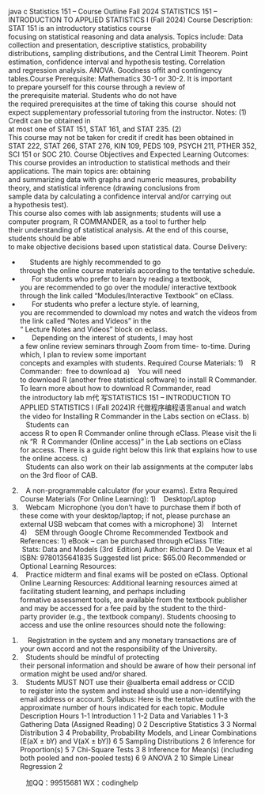 java c
Statistics 151 – Course Outline Fall 2024 
STATISTICS 151 – INTRODUCTION TO APPLIED STATISTICS I (Fall 2024) 
Course Description: STAT 151 is an introductory statistics course focusing on statistical reasoning and data analysis.
Topics include: Data collection and presentation, descriptive statistics, probability distributions, sampling distributions, and the Central Limit Theorem. Point estimation, confidence interval and hypothesis testing. Correlation and regression analysis. ANOVA. Goodness offit and contingency tables.Course Prerequisite: Mathematics 30-1 or 30-2. It is important to prepare yourself for this course through a review of the prerequisite material. Students who do not have the required prerequisites at the time of taking this course  should not expect supplementary professorial tutoring from the instructor.
Notes: (1) Credit can be obtained in at most one of STAT 151, STAT 161, and STAT 235. (2) This course may not be taken for credit if credit has been obtained in STAT 222, STAT 266, STAT 276, KIN 109, PEDS 109, PSYCH 211, PTHER 352, SCI 151 or SOC 210.
Course Objectives and Expected Learning Outcomes: This course provides an introduction to statistical methods and their applications. The main topics are: obtaining and summarizing data with graphs and numeric measures, probability theory, and statistical inference (drawing conclusions from sample data by calculating a confidence interval and/or carrying out a hypothesis test). This course also comes with lab assignments; students will use a computer program, R COMMANDER, as a tool to further help their understanding of statistical analysis. At the end of this course, students should be able to make objective decisions based upon statistical data.
Course Delivery: 
-      Students are highly recommended to go through the online course materials according to the tentative schedule.
-       For students who prefer to learn by reading a textbook, you are recommended to go over the module/ interactive textbook through the link called “Modules/Interactive Textbook” on eClass.
-       For students who prefer a lecture style. of learning, you are recommended to download my notes and watch the videos from the link called “Notes and Videos” in the “ Lecture Notes and Videos” block on eclass.
-       Depending on the interest of students, I may host a few online review seminars through Zoom from time- to-time. During which, I plan to review some important concepts and examples with students.
Required Course Materials: 
1)    R Commander:  free to download
a)    You will need to download R (another free statistical software) to install R Commander. To learn more about how to download R Commander, read the introductory lab m代 写STATISTICS 151 – INTRODUCTION TO APPLIED STATISTICS I (Fall 2024)R
代做程序编程语言anual and watch the
video for Installing R Commander in the Labs section on eClass.
b)    Students can access R to open R Commander online through eClass. Please visit the link “R  R
Commander (Online access)” in the Lab sections on eClass for access. There is a guide right below this link that explains how to use the online access.
c)    Students can also work on their lab assignments at the computer labs on the 3rd floor of CAB.
2)    A non-programmable calculator (for your exams).
Extra Required Course Materials (For Online Learning): 
1)    Desktop/Laptop
2)    Webcam  Microphone (you don’t have to purchase them if both of these come with your desktop/laptop; if not, please purchase an external USB webcam that comes with a microphone)
3)    Internet
4)    SEM through Google Chrome
Recommended Textbook and References: 1) eBook – can be purchased through eClass 
Title:  Stats: Data and Models (3rd  Edition) 
Author: Richard D. De Veaux et al
ISBN: 9780135641835
Suggested list price: $65.00
Recommended or Optional Learning Resources: 
1)    Practice midterm and final exams will be posted on eClass.
Optional Online Learning Resources: 
Additional learning resources aimed at facilitating student learning, and perhaps including formative assessment tools, are available from the textbook publisher and may be accessed for a fee paid by the student to the third-party provider (e.g., the textbook company). Students choosing to access and use the online resources should note the following:
1.     Registration in the system and any monetary transactions are of your own accord and not the responsibility of the University.
2.    Students should be mindful of protecting their personal information and should be aware of how their personal information might be used and/or shared.
3.    Students MUST NOT use their @ualberta email address or CCID to register into the system and instead should use a non-identifying email address or account.
Syllabus: Here is the tentative outline with the approximate number of hours indicated for each topic.
Module 
Description 
Hours 
1-1 
Introduction 
1 
1-2 
Data and Variables 
1 
1-3 
Gathering Data (Assigned Reading) 
0 
2 
Descriptive Statistics 
3 
3 
Normal Distribution 
3 
4 
Probability, Probability Models, and Linear Combinations (E(aX ± bY) and V(aX ± bY)) 
6 
5 
Sampling Distributions 
2 
6 
Inference for Proportion(s) 
5 
7 
Chi-Square Tests 
3 
8 
Inference for Mean(s) (including both pooled and non-pooled tests) 
6 
9 
ANOVA 
2 
10 
Simple Linear Regression 
2 

         
加QQ：99515681  WX：codinghelp
